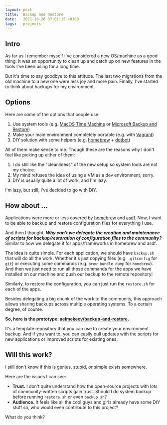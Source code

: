 ```yaml
---
layout: post
title:  Backup and Restore
date:   2021-10-26 07:01:15 +0100
tags:   projects
---
```


## Intro

As far as I remember myself I've considered a new OS/machine as a good thing. It was an opportunity to clean up and catch up on new features in the tools I've been using for a long time.

But it's time to say goodbye to this attitude. The last two migrations from the old machine to a new one were less joy and more pain. Finally, I've started to think about backups for my environment.

## Options

Here are some of the options that people use:

1. Use system tools (e.g. [MacOS Time Machine](https://support.apple.com/en-gb/HT201250) or [Microsoft Backup and Restore](https://support.microsoft.com/en-us/windows/back-up-and-restore-your-pc-ac359b36-7015-4694-de9a-c5eac1ce9d9c))
2. Make your main environment completely portable (e.g. with [Vagrant](https://www.vagrantup.com/))
3. DIY solution with some helpers (e.g. [homebrew](https://brew.sh/) + [dotbot](https://github.com/anishathalye/dotbot))

All of them make sense to me. Though these are the reasons why I don't feel like picking up either of them:

1. I do still like the "cleanliness" of the new setup so system tools are not my choice.
2. My mind refuses the idea of using a VM as a dev environment, sorry.
3. DIY is usually quite a lot of work, and I'm lazy.

I'm lazy, but still, I've decided to go with DIY.

## How about ...

Applications were more or less covered by [homebrew](https://brew.sh/) and [asdf](https://github.com/asdf-vm/asdf). Now, I want to be able to backup and restore configuration files for everything I use.

And then I thought. ***Why can't we delegate the creation and maintenance of scripts for backup/restoration of configuration files to the community?*** Similar to how we delegate it for apps/frameworks in homebrew and asdf.

The idea is quite simple. For each application, we should have `backup.sh` that will do all the work. Whether it's just copying files (e.g. `.gitconfig` for `git`) or executing some commands (e.g. `brew bundle dump` for `homebrew`). And then we just need to run all those commands for the apps we have installed on our machine and push our backup to the remote repository!

Similarly, to restore the configuration, you can just run the `restore.sh` for each of the apps.

Besides delegating a big chunk of the work to the community, this approach allows sharing backups across multiple operating systems. To a certain degree, of course.

**So, here is the prototype: [aelmekeev/backup-and-restore](https://github.com/aelmekeev/backup-and-restore).**

It's a template repository that you can use to create your environment backup. And if you want to, you can easily pull updates with the scripts for new applications or improved scripts for existing ones.

## Will this work?

I still don't know if this is genius, stupid, or simple exists somewhere.

Here are the issues I can see:
* **Trust.** I don't quite understand how the open-source projects with lots of community-written scripts gain trust. Should I do system backup before running `restore.sh` or even `backup.sh`?
* **Audience.** It feels like all the cool guys and girls already have some DIY stuff so, who would even contribute to this project?

What do you think?